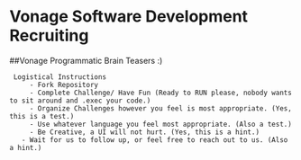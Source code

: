 # Vonage Software Development Recruiting

##Vonage Programmatic Brain Teasers :)

	 Logistical Instructions
		 - Fork Repository
		 - Complete Challenge/ Have Fun (Ready to RUN please, nobody wants to sit around and .exec your code.)
		 - Organize Challenges however you feel is most appropriate. (Yes, this is a test.)
		 - Use whatever language you feel most appropriate. (Also a test.)
		 - Be Creative, a UI will not hurt. (Yes, this is a hint.)
	   - Wait for us to follow up, or feel free to reach out to us. (Also a hint.)
